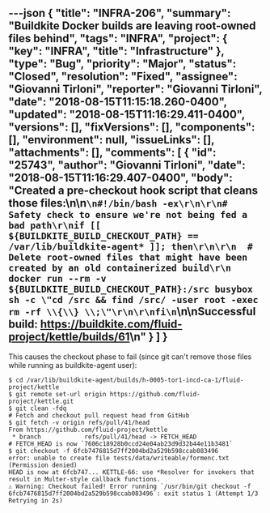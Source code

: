 ---json
{
  "title": "INFRA-206",
  "summary": "Buildkite Docker builds are leaving root-owned files behind",
  "tags": "INFRA",
  "project": {
    "key": "INFRA",
    "title": "Infrastructure"
  },
  "type": "Bug",
  "priority": "Major",
  "status": "Closed",
  "resolution": "Fixed",
  "assignee": "Giovanni Tirloni",
  "reporter": "Giovanni Tirloni",
  "date": "2018-08-15T11:15:18.260-0400",
  "updated": "2018-08-15T11:16:29.411-0400",
  "versions": [],
  "fixVersions": [],
  "components": [],
  "environment": null,
  "issueLinks": [],
  "attachments": [],
  "comments": [
    {
      "id": "25743",
      "author": "Giovanni Tirloni",
      "date": "2018-08-15T11:16:29.407-0400",
      "body": "Created a pre-checkout hook script that cleans those files:\n\n```\n#!/bin/bash -ex\r\n\r\n# Safety check to ensure we're not being fed a bad path\r\nif [[ ${BUILDKITE_BUILD_CHECKOUT_PATH} == /var/lib/buildkite-agent* ]]; then\r\n\r\n  # Delete root-owned files that might have been created by an old containerized build\r\n  docker run --rm -v ${BUILDKITE_BUILD_CHECKOUT_PATH}:/src busybox sh -c \"cd /src && find /src/ -user root -exec rm -rf \\{\\} \\;\"\r\n\r\nfi\n```\n\nSuccessful build: <https://buildkite.com/fluid-project/kettle/builds/61>\n"
    }
  ]
}
---
This causes the checkout phase to fail (since git can't remove those files while running as buildkite-agent user):

```
$ cd /var/lib/buildkite-agent/builds/h-0005-tor1-incd-ca-1/fluid-project/kettle
$ git remote set-url origin https://github.com/fluid-project/kettle.git
$ git clean -fdq
# Fetch and checkout pull request head from GitHub
$ git fetch -v origin refs/pull/41/head
From https://github.com/fluid-project/kettle
 * branch            refs/pull/41/head -> FETCH_HEAD
# FETCH_HEAD is now `7606c18928b0ccd24e04ab23d9d32b44e11b3481`
$ git checkout -f 6fcb7476815d7ff2004bd2a529b598ccab083496
error: unable to create file tests/data/writeable/formenc.txt (Permission denied)
HEAD is now at 6fcb747... KETTLE-66: use *Resolver for invokers that result in Multer-style callback functions.
⚠️ Warning: Checkout failed! Error running `/usr/bin/git checkout -f 6fcb7476815d7ff2004bd2a529b598ccab083496`: exit status 1 (Attempt 1/3 Retrying in 2s)
```

        